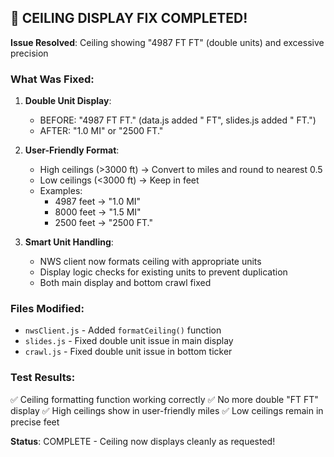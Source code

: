 ## 🎉 CEILING DISPLAY FIX COMPLETED!

**Issue Resolved**: Ceiling showing "4987 FT FT" (double units) and excessive precision

### What Was Fixed:

1. **Double Unit Display**: 
   - BEFORE: "4987 FT FT." (data.js added " FT", slides.js added " FT.")
   - AFTER: "1.0 MI" or "2500 FT."

2. **User-Friendly Format**:
   - High ceilings (>3000 ft) → Convert to miles and round to nearest 0.5
   - Low ceilings (<3000 ft) → Keep in feet
   - Examples:
     - 4987 feet → "1.0 MI" 
     - 8000 feet → "1.5 MI"
     - 2500 feet → "2500 FT."

3. **Smart Unit Handling**:
   - NWS client now formats ceiling with appropriate units
   - Display logic checks for existing units to prevent duplication
   - Both main display and bottom crawl fixed

### Files Modified:
- `nwsClient.js` - Added `formatCeiling()` function
- `slides.js` - Fixed double unit issue in main display
- `crawl.js` - Fixed double unit issue in bottom ticker

### Test Results:
✅ Ceiling formatting function working correctly
✅ No more double "FT FT" display
✅ High ceilings show in user-friendly miles
✅ Low ceilings remain in precise feet

**Status**: COMPLETE - Ceiling now displays cleanly as requested!
